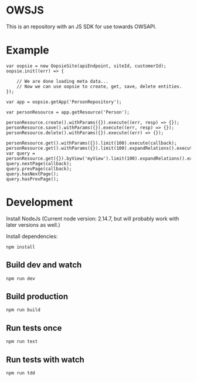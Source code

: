 # OWSJS

This is an repository with an JS SDK for use towards OWSAPI.

# Example

    var oopsie = new OopsieSite(apiEndpoint, siteId, customerId);
    oopsie.init((err) => {
    
        // We are done loading meta data...
        // Now we can use oopsie to create, get, save, delete entities.
    });

    var app = oopsie.getApp('PersonRepository');

    var personResource = app.getResource('Person');

    personResource.create().withParams({}).execute((err, resp) => {});
    personResource.save().withParams({}).execute((err, resp) => {});
    personResource.delete().withParams({}).execute((err) => {});

    personResource.get().withParams({}).limit(100).execute(callback);
    personResource.get().withParams({}).limit(100).expandRelations().execute(callback);
    var query = personResource.get({}).byView('myView').limit(100).expandRelations().execute(callback);
    query.nextPage(callback);
    query.prevPage(callback);
    query.hasNextPage();
    query.hasPrevPage();


# Development

Install NodeJs (Current node version: 2.14.7, but will probably work with later versions as well.) 

Install dependencies:

    npm install

## Build dev and watch

    npm run dev

## Build production

    npm run build

## Run tests once
  
    npm run test
    
## Run tests with watch

    npm run tdd
